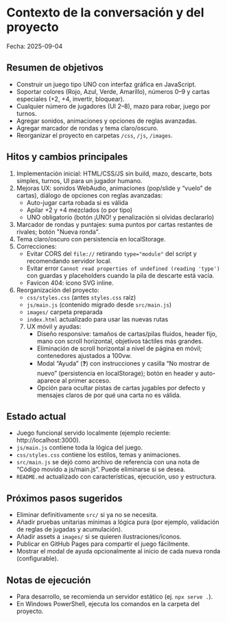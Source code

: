 # Contexto de la conversación y del proyecto

Fecha: 2025-09-04

## Resumen de objetivos
- Construir un juego tipo UNO con interfaz gráfica en JavaScript.
- Soportar colores (Rojo, Azul, Verde, Amarillo), números 0–9 y cartas especiales (+2, +4, invertir, bloquear).
- Cualquier número de jugadores (UI 2–8), mazo para robar, juego por turnos.
- Agregar sonidos, animaciones y opciones de reglas avanzadas.
- Agregar marcador de rondas y tema claro/oscuro.
- Reorganizar el proyecto en carpetas `/css`, `/js`, `/images`.

## Hitos y cambios principales
1. Implementación inicial: HTML/CSS/JS sin build, mazo, descarte, bots simples, turnos, UI para un jugador humano.
2. Mejoras UX: sonidos WebAudio, animaciones (pop/slide y “vuelo” de cartas), diálogo de opciones con reglas avanzadas:
   - Auto-jugar carta robada si es válida
   - Apilar +2 y +4 mezclados (o por tipo)
   - UNO obligatorio (botón ¡UNO! y penalización si olvidas declararlo)
3. Marcador de rondas y puntajes: suma puntos por cartas restantes de rivales; botón "Nueva ronda".
4. Tema claro/oscuro con persistencia en localStorage.
5. Correcciones:
   - Evitar CORS del `file://` retirando `type="module"` del script y recomendando servidor local.
   - Evitar error `Cannot read properties of undefined (reading 'type')` con guardas y placeholders cuando la pila de descarte está vacía.
   - Favicon 404: ícono SVG inline.
6. Reorganización del proyecto:
   - `css/styles.css` (antes `styles.css` raíz)
   - `js/main.js` (contenido migrado desde `src/main.js`)
   - `images/` carpeta preparada
   - `index.html` actualizado para usar las nuevas rutas
   7. UX móvil y ayudas:
      - Diseño responsive: tamaños de cartas/pilas fluidos, header fijo, mano con scroll horizontal, objetivos táctiles más grandes.
      - Eliminación de scroll horizontal a nivel de página en móvil; contenedores ajustados a 100vw.
      - Modal “Ayuda” (❓) con instrucciones y casilla “No mostrar de nuevo” (persistencia en localStorage); botón en header y auto-aparece al primer acceso.
      - Opción para ocultar pistas de cartas jugables por defecto y mensajes claros de por qué una carta no es válida.

## Estado actual
- Juego funcional servido localmente (ejemplo reciente: http://localhost:3000).
- `js/main.js` contiene toda la lógica del juego.
- `css/styles.css` contiene los estilos, temas y animaciones.
- `src/main.js` se dejó como archivo de referencia con una nota de “Código movido a js/main.js”. Puede eliminarse si se desea.
- `README.md` actualizado con características, ejecución, uso y estructura.

## Próximos pasos sugeridos
- Eliminar definitivamente `src/` si ya no se necesita.
- Añadir pruebas unitarias mínimas a lógica pura (por ejemplo, validación de reglas de jugadas y acumulación).
- Añadir assets a `images/` si se quieren ilustraciones/íconos.
- Publicar en GitHub Pages para compartir el juego fácilmente.
 - Mostrar el modal de ayuda opcionalmente al inicio de cada nueva ronda (configurable).

## Notas de ejecución
- Para desarrollo, se recomienda un servidor estático (ej. `npx serve .`).
- En Windows PowerShell, ejecuta los comandos en la carpeta del proyecto.
